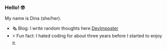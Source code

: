 ### Hello! 🤓
My name is Dina (she/her). 


- 🗞️ Blog: I write random thoughts here [DevImposter](https://www.devimposter.tech/)
- ⚡ Fun fact: I hated coding for about three years before I started to enjoy it.
